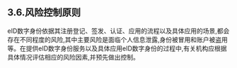 ## 3.6.风险控制原则

eID数字身份依据其注册登记、签发、认证、应用的流程以及具体应用的场景,都会存在不同程度的风险,其中主要风险是面临个人信息泄露,身份被冒用和账户被盗用等。在提供eID数字身份服务以及具体应用eID数字身份的过程中,有关机构应根据具体情况评估相应的风险因素,并预先做出控制。

